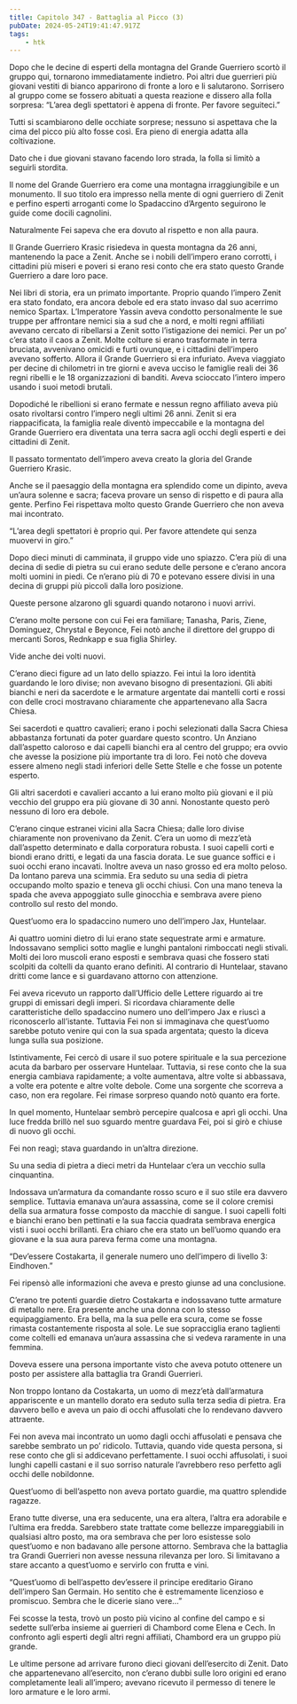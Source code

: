 ```yaml
---
title: Capitolo 347 - Battaglia al Picco (3)
pubDate: 2024-05-24T19:41:47.917Z
tags:
    - htk
---
```


Dopo che le decine di esperti della montagna del Grande Guerriero scortò il gruppo qui, tornarono immediatamente indietro. Poi altri due guerrieri più giovani vestiti di bianco apparirono di fronte a loro e li salutarono. Sorrisero al gruppo come se fossero abituati a questa reazione e dissero alla folla sorpresa: “L’area degli spettatori è appena di fronte. Per favore seguiteci.”

Tutti si scambiarono delle occhiate sorprese; nessuno si aspettava che la cima del picco più alto fosse così. Era pieno di energia adatta alla coltivazione.

Dato che i due giovani stavano facendo loro strada, la folla si limitò a seguirli stordita.

Il nome del Grande Guerriero era come una montagna irraggiungibile e un monumento. Il suo titolo era impresso nella mente di ogni guerriero di Zenit e perfino esperti arroganti come lo Spadaccino d’Argento seguirono le guide come docili cagnolini.

Naturalmente Fei sapeva che era dovuto al rispetto e non alla paura.

Il Grande Guerriero Krasic risiedeva in questa montagna da 26 anni, mantenendo la pace a Zenit. Anche se i nobili dell’impero erano corrotti, i cittadini più miseri e poveri si erano resi conto che era stato questo Grande Guerriero a dare loro pace.

Nei libri di storia, era un primato importante. Proprio quando l’impero Zenit era stato fondato, era ancora debole ed era stato invaso dal suo acerrimo nemico Spartax. L’Imperatore Yassin aveva condotto personalmente le sue truppe per affrontare nemici sia a sud che a nord, e molti regni affiliati avevano cercato di ribellarsi a Zenit sotto l’istigazione dei nemici. Per un po’ c’era stato il caos a Zenit. Molte colture si erano trasformate in terra bruciata, avvenivano omicidi e furti ovunque, e i cittadini dell’impero avevano sofferto.
Allora il Grande Guerriero si era infuriato. Aveva viaggiato per decine di chilometri in tre giorni e aveva ucciso le famiglie reali dei 36 regni ribelli e le 18 organizzazioni di banditi. Aveva scioccato l’intero impero usando i suoi metodi brutali.

Dopodiché le ribellioni si erano fermate e nessun regno affiliato aveva più osato rivoltarsi contro l’impero negli ultimi 26 anni. Zenit si era riappacificata, la famiglia reale diventò impeccabile e la montagna del Grande Guerriero era diventata una terra sacra agli occhi degli esperti e dei cittadini di Zenit.

Il passato tormentato dell’impero aveva creato la gloria del Grande Guerriero Krasic.

Anche se il paesaggio della montagna era splendido come un dipinto, aveva un’aura solenne e sacra; faceva provare un senso di rispetto e di paura alla gente. Perfino Fei rispettava molto questo Grande Guerriero che non aveva mai incontrato.

“L’area degli spettatori è proprio qui. Per favore attendete qui senza muovervi in giro.”

Dopo dieci minuti di camminata, il gruppo vide uno spiazzo. C’era più di una decina di sedie di pietra su cui erano sedute delle persone e c’erano ancora molti uomini in piedi. Ce n’erano più di 70 e potevano essere divisi in una decina di gruppi più piccoli dalla loro posizione.

Queste persone alzarono gli sguardi quando notarono i nuovi arrivi.

C’erano molte persone con cui Fei era familiare; Tanasha, Paris, Ziene, Dominguez, Chrystal e Beyonce, Fei notò anche il direttore del gruppo di mercanti Soros, Rednkapp e sua figlia Shirley.

Vide anche dei volti nuovi.

C’erano dieci figure ad un lato dello spiazzo. Fei intuì la loro identità guardando le loro divise; non avevano bisogno di presentazioni. Gli abiti bianchi e neri da sacerdote e le armature argentate dai mantelli corti e rossi con delle croci mostravano chiaramente che appartenevano alla Sacra Chiesa.

Sei sacerdoti e quattro cavalieri; erano i pochi selezionati dalla Sacra Chiesa abbastanza fortunati da poter guardare questo scontro. Un Anziano dall’aspetto caloroso e dai capelli bianchi era al centro del gruppo; era ovvio che avesse la posizione più importante tra di loro. Fei notò che doveva essere almeno negli stadi inferiori delle Sette Stelle e che fosse un potente esperto.

Gli altri sacerdoti e cavalieri accanto a lui erano molto più giovani e il più vecchio del gruppo era più giovane di 30 anni. Nonostante questo però nessuno di loro era debole.

C’erano cinque estranei vicini alla Sacra Chiesa; dalle loro divise chiaramente non provenivano da Zenit. C’era un uomo di mezz’età dall’aspetto determinato e dalla corporatura robusta. I suoi capelli corti e biondi erano dritti, e legati da una fascia dorata. Le sue guance soffici e i suoi occhi erano incavati. Inoltre aveva un naso grosso ed era molto peloso. Da lontano pareva una scimmia. Era seduto su una sedia di pietra occupando molto spazio e teneva gli occhi chiusi. Con una mano teneva la spada che aveva appoggiato sulle ginocchia e sembrava avere pieno controllo sul resto del mondo.

Quest’uomo era lo spadaccino numero uno dell’impero Jax, Huntelaar.

Ai quattro uomini dietro di lui erano state sequestrate armi e armature. Indossavano semplici sotto maglie e lunghi pantaloni rimboccati negli stivali. Molti dei loro muscoli erano esposti e sembrava quasi che fossero stati scolpiti da coltelli da quanto erano definiti. Al contrario di Huntelaar, stavano dritti come lance e si guardavano attorno con attenzione.

Fei aveva ricevuto un rapporto dall’Ufficio delle Lettere riguardo ai tre gruppi di emissari degli imperi. Si ricordava chiaramente delle caratteristiche dello spadaccino numero uno dell’impero Jax e riuscì a riconoscerlo all’istante. Tuttavia Fei non si immaginava che quest’uomo sarebbe potuto venire qui con la sua spada argentata; questo la diceva lunga sulla sua posizione.

Istintivamente, Fei cercò di usare il suo potere spirituale e la sua percezione acuta da barbaro per osservare Huntelaar. Tuttavia, si rese conto che la sua energia cambiava rapidamente; a volte aumentava, altre volte si abbassava, a volte era potente e altre volte debole. Come una sorgente che scorreva a caso, non era regolare. Fei rimase sorpreso quando notò quanto era forte.

In quel momento, Huntelaar sembrò percepire qualcosa e aprì gli occhi. Una luce fredda brillò nel suo sguardo mentre guardava Fei, poi si girò e chiuse di nuovo gli occhi.

Fei non reagì; stava guardando in un’altra direzione.

Su una sedia di pietra a dieci metri da Huntelaar c’era un vecchio sulla cinquantina.

Indossava un’armatura da comandante rosso scuro e il suo stile era davvero semplice. Tuttavia emanava un’aura assassina, come se il colore cremisi della sua armatura fosse composto da macchie di sangue. I suoi capelli folti e bianchi erano ben pettinati e la sua faccia quadrata sembrava energica visti i suoi occhi brillanti. Era chiaro che era stato un bell’uomo quando era giovane e la sua aura pareva ferma come una montagna.

“Dev’essere Costakarta, il generale numero uno dell’impero di livello 3: Eindhoven.”

Fei ripensò alle informazioni che aveva e presto giunse ad una conclusione.

C’erano tre potenti guardie dietro Costakarta e indossavano tutte armature di metallo nere. Era presente anche una donna con lo stesso equipaggiamento. Era bella, ma la sua pelle era scura, come se fosse rimasta costantemente risposta al sole. Le sue sopracciglia erano taglienti come coltelli ed emanava un’aura assassina che si vedeva raramente in una femmina.

Doveva essere una persona importante visto che aveva potuto ottenere un posto per assistere alla battaglia tra Grandi Guerrieri.

Non troppo lontano da Costakarta, un uomo di mezz’età dall’armatura appariscente e un mantello dorato era seduto sulla terza sedia di pietra. Era davvero bello e aveva un paio di occhi affusolati che lo rendevano davvero attraente.

Fei non aveva mai incontrato un uomo dagli occhi affusolati e pensava che sarebbe sembrato un po’ ridicolo. Tuttavia, quando vide questa persona, si rese conto che gli si addicevano perfettamente. I suoi occhi affusolati, i suoi lunghi capelli castani e il suo sorriso naturale l’avrebbero reso perfetto agli occhi delle nobildonne.

Quest’uomo di bell’aspetto non aveva portato guardie, ma quattro splendide ragazze.

Erano tutte diverse, una era seducente, una era altera, l’altra era adorabile e l’ultima era fredda. Sarebbero state trattate come bellezze impareggiabili in qualsiasi altro posto, ma ora sembrava che per loro esistesse solo quest’uomo e non badavano alle persone attorno. Sembrava che la battaglia tra Grandi Guerrieri non avesse nessuna rilevanza per loro. Si limitavano a stare accanto a quest’uomo e servirlo con frutta e vini.

“Quest’uomo di bell’aspetto dev’essere il principe ereditario Girano dell’impero San Germain. Ho sentito che è estremamente licenzioso e promiscuo. Sembra che le dicerie siano vere…”

Fei scosse la testa, trovò un posto più vicino al confine del campo e si sedette sull’erba insieme ai guerrieri di Chambord come Elena e Cech. In confronto agli esperti degli altri regni affiliati, Chambord era un gruppo più grande.

Le ultime persone ad arrivare furono dieci giovani dell’esercito di Zenit. Dato che appartenevano all’esercito, non c’erano dubbi sulle loro origini ed erano completamente leali all’impero; avevano ricevuto il permesso di tenere le loro armature e le loro armi.



